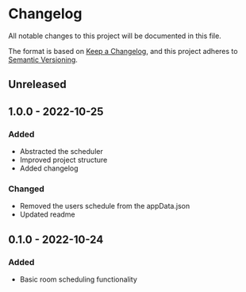 # Changelog
All notable changes to this project will be documented in this file.

The format is based on [Keep a Changelog](https://keepachangelog.com/en/1.0.0/),
and this project adheres to [Semantic Versioning](https://semver.org/spec/v2.0.0.html).

## Unreleased

## 1.0.0 - 2022-10-25
### Added
- Abstracted the scheduler
- Improved project structure
- Added changelog
### Changed
- Removed the users schedule from the appData.json
- Updated readme

## 0.1.0 - 2022-10-24
### Added
- Basic room scheduling functionality
